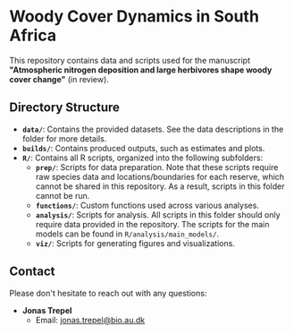 # Woody Cover Dynamics in South Africa
This repository contains data and scripts used for the manuscript **"Atmospheric nitrogen deposition and large herbivores shape woody cover change"** (in review). 

## Directory Structure

- **`data/`**: Contains the provided datasets. See the data descriptions in the folder for more details.
- **`builds/`**: Contains produced outputs, such as estimates and plots.
- **`R/`**: Contains all R scripts, organized into the following subfolders:
  - **`prep/`**: Scripts for data preparation. Note that these scripts require raw species data and locations/boundaries for each reserve, which cannot be shared in this repository. As a result, scripts in this folder cannot be run.
  - **`functions/`**: Custom functions used across various analyses.
  - **`analysis/`**: Scripts for analysis. All scripts in this folder should only require data provided in the repository. The scripts for the main models can be found in `R/analysis/main_models/`.
  - **`viz/`**: Scripts for generating figures and visualizations.


## Contact
Please don't hesitate to reach out with any questions:  
- **Jonas Trepel**  
  - Email: [jonas.trepel@bio.au.dk](mailto:jonas.trepel@bio.au.dk)
 

